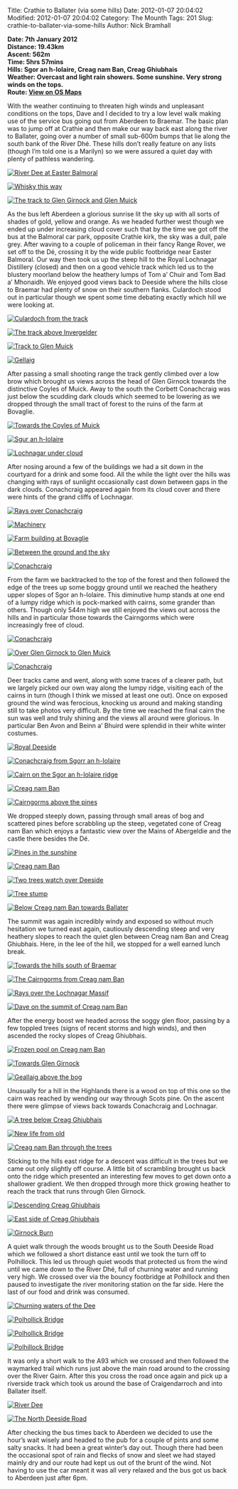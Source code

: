 Title: Crathie to Ballater (via some hills)
Date: 2012-01-07 20:04:02
Modified: 2012-01-07 20:04:02
Category: The Mounth
Tags: 201
Slug: crathie-to-ballater-via-some-hills
Author: Nick Bramhall

**Date: 7th January 2012  
Distance: 19.43km  
Ascent:  562m  
Time: 5hrs 57mins  
Hills: Sgor an h-Iolaire, Creag nam Ban, Creag Ghiubhais  
Weather: Overcast and light rain showers. Some sunshine. Very strong winds on the tops.  
Route: [View on OS Maps](https://www.invertedworld.co.uk/hillwalking/trip/367)**

 

With the weather continuing to threaten high winds and unpleasant conditions on the tops, Dave and I decided to try a low level walk making use of the service bus going out from Aberdeen to Braemar. The basic plan was to jump off at Crathie and then make our way back east along the river to Ballater, going over a number of small sub-600m bumps that lie along the south bank of the River Dhé. These hills don’t really feature on any lists (though I’m told one is a Marilyn) so we were assured a quiet day with plenty of pathless wandering.

<!--more-->

[![River Dee at Easter Balmoral](http://farm8.staticflickr.com/7154/6675346959_f6534cb4cc_b.jpg)](http://www.flickr.com/photos/53725815@N00/6675346959)



[![Whisky this way](http://farm8.staticflickr.com/7006/6675365479_d2c33f28af_b.jpg)](http://www.flickr.com/photos/53725815@N00/6675365479)



[![The track to Glen Girnock and Glen Muick](http://farm8.staticflickr.com/7173/6675377437_52291d06e8_b.jpg)](http://www.flickr.com/photos/53725815@N00/6675377437)

 

As the bus left Aberdeen a glorious sunrise lit the sky up with all sorts of shades of gold, yellow and orange. As we headed further west though we ended up under increasing cloud cover such that by the time we got off the bus at the Balmoral car park, opposite Crathie kirk, the sky was a dull, pale grey. After waving to a couple of policeman in their fancy Range Rover, we set off to the Dé, crossing it by the wide public footbridge near Easter Balmoral. Our way then took us up the steep hill to the Royal Lochnagar Distillery (closed) and then on a good vehicle track which led us to the blustery moorland below the heathery lumps of Tom a’ Chuir and Tom Bad a’ Mhonaidh. We enjoyed good views back to Deeside where the hills close to Braemar had plenty of snow on their southern flanks. Culardoch stood out in particular though we spent some time debating exactly which hill we were looking at.



[![Culardoch from the track](http://farm8.staticflickr.com/7150/6675391445_18172d2c0e_b.jpg)](http://www.flickr.com/photos/53725815@N00/6675391445)



[![The track above Invergelder](http://farm8.staticflickr.com/7147/6675424219_70f48d7021_b.jpg)](http://www.flickr.com/photos/53725815@N00/6675424219)



[![Track to Glen Muick](http://farm8.staticflickr.com/7007/6675547825_113d3f2a43_b.jpg)](http://www.flickr.com/photos/53725815@N00/6675547825)



[![Gellaig](http://farm8.staticflickr.com/7018/6675407723_3d1b6fdd8f_b.jpg)](http://www.flickr.com/photos/53725815@N00/6675407723)

 

After passing a small shooting range the track gently climbed over a low brow which brought us views across the head of Glen Girnock towards the distinctive Coyles of Muick. Away to the south the Corbett Conachcraig was just below the scudding dark clouds which seemed to be lowering as we dropped through the small tract of forest to the ruins of the farm at Bovaglie.



[![Towards the Coyles of Muick](http://farm8.staticflickr.com/7027/6658585593_e3769532b7_b.jpg)](http://www.flickr.com/photos/black_friction/6658585593/)



[![Sgur an h-Iolaire](http://farm8.staticflickr.com/7143/6675574029_68e1d0a00f_b.jpg)](http://www.flickr.com/photos/53725815@N00/6675574029)



[![Lochnagar under cloud](http://farm8.staticflickr.com/7175/6675430957_e2accd4681_b.jpg)](http://www.flickr.com/photos/53725815@N00/6675430957)

 

After nosing around a few of the buildings we had a sit down in the courtyard for a drink and some food. All the while the light over the hills was changing with rays of sunlight occasionally cast down between gaps in the dark clouds. Conachcraig appeared again from its cloud cover and there were hints of the grand cliffs of Lochnagar.



[![Rays over Conachcraig](http://farm8.staticflickr.com/7154/6658671517_6b8e1853c7_b.jpg)](http://www.flickr.com/photos/black_friction/6658671517/)



[![Machinery](http://farm8.staticflickr.com/7003/6675585291_72ba0c1f8d_b.jpg)](http://www.flickr.com/photos/53725815@N00/6675585291)



[![Farm building at Bovaglie](http://farm8.staticflickr.com/7001/6675598807_53da177eb8_b.jpg)](http://www.flickr.com/photos/53725815@N00/6675598807)



[![Between the ground and the sky](http://farm8.staticflickr.com/7150/6654600589_73664cfb71_b.jpg)](http://www.flickr.com/photos/black_friction/6654600589/)



[![Conachcraig](http://farm8.staticflickr.com/7158/6681273785_d4c68b4494_b.jpg)](http://www.flickr.com/photos/53725815@N00/6681273785)

 

From the farm we backtracked to the top of the forest and then followed the edge of the trees up some boggy ground until we reached the heathery upper slopes of Sgor an h-Iolaire. This diminutive hump stands at one end of a lumpy ridge which is pock-marked with cairns, some grander than others. Though only 544m high we still enjoyed the views out across the hills and in particular those towards the Cairngorms which were increasingly free of cloud.



[![Conachcraig](http://farm8.staticflickr.com/7171/6654793713_bcc6815740_b.jpg)](http://www.flickr.com/photos/black_friction/6654793713/)



[![Over Glen Girnock to Glen Muick](http://farm8.staticflickr.com/7023/6681303469_c59b245bb5_b.jpg)](http://www.flickr.com/photos/53725815@N00/6681303469)



[![Conachcraig](http://farm8.staticflickr.com/7003/6681348339_d5e701448c_b.jpg)](http://www.flickr.com/photos/53725815@N00/6681348339)

 

Deer tracks came and went, along with some traces of a clearer path, but we largely picked our own way along the lumpy ridge, visiting each of the cairns in turn (though I think we missed at least one out). Once on exposed ground the wind was ferocious, knocking us around and making standing still to take photos very difficult. By the time we reached the final cairn the sun was well and truly shining and the views all around were glorious. In particular Ben Avon and Beinn a’ Bhuird were splendid in their white winter costumes.



[![Royal Deeside](http://farm8.staticflickr.com/7153/6654411339_f72810ff51_b.jpg)](http://www.flickr.com/photos/black_friction/6654411339/)



[![Conachcraig from Sgorr an h-Iolaire](http://farm8.staticflickr.com/7173/6681375609_3e0ea99670_b.jpg)](http://www.flickr.com/photos/53725815@N00/6681375609)



[![Cairn on the Sgor an h-Iolaire ridge](http://farm8.staticflickr.com/7146/6686793191_6a91237b9d_b.jpg)](http://www.flickr.com/photos/53725815@N00/6686793191)



[![Creag nam Ban](http://farm8.staticflickr.com/7023/6686832815_143e7e9b64_b.jpg)](http://www.flickr.com/photos/53725815@N00/6686832815)



[![Cairngorms above the pines](http://farm8.staticflickr.com/7032/6686937797_7eb5ddc8cc_b.jpg)](http://www.flickr.com/photos/53725815@N00/6686937797)

 

We dropped steeply down, passing through small areas of bog and scattered pines before scrabbling up the steep, vegetated cone of Creag nam Ban which enjoys a fantastic view over the Mains of Abergeldie and the castle there besides the Dé. 



[![Pines in the sunshine](http://farm8.staticflickr.com/7155/6686991313_3b2caeb3a1_b.jpg)](http://www.flickr.com/photos/53725815@N00/6686991313)



[![Creag nam Ban](http://farm8.staticflickr.com/7164/6687002561_0696974845_b.jpg)](http://www.flickr.com/photos/53725815@N00/6687002561)



[![Two trees watch over Deeside](http://farm8.staticflickr.com/7033/6687045243_1994ee24c3_b.jpg)](http://www.flickr.com/photos/53725815@N00/6687045243)



[![Tree stump](http://farm8.staticflickr.com/7031/6687064147_59af41aef8_b.jpg)](http://www.flickr.com/photos/53725815@N00/6687064147)



[![Below Creag nam Ban towards Ballater](http://farm8.staticflickr.com/7155/6687097341_0b8e4e2ed0_b.jpg)](http://www.flickr.com/photos/53725815@N00/6687097341)



The summit was again incredibly windy and exposed so without much hesitation we turned east again, cautiously descending steep and very heathery slopes to reach the quiet glen between Creag nam Ban and Creag Ghiubhais. Here, in the lee of the hill, we stopped for a well earned lunch break.



[![Towards the hills south of Braemar](http://farm8.staticflickr.com/7161/6687129223_55ea3b8137_b.jpg)](http://www.flickr.com/photos/53725815@N00/6687129223)



[![The Cairngorms from Creag nam Ban](http://farm8.staticflickr.com/7030/6687157301_8d747d0a20_b.jpg)](http://www.flickr.com/photos/53725815@N00/6687157301)



[![Rays over the Lochnagar Massif](http://farm8.staticflickr.com/7152/6687171861_6bd00964a4_b.jpg)](http://www.flickr.com/photos/53725815@N00/6687171861)



[![Dave on the summit of Creag nam Ban](http://farm8.staticflickr.com/7144/6687190271_ddf4e1b9d4_b.jpg)](http://www.flickr.com/photos/53725815@N00/6687190271)

 

After the energy boost we headed across the soggy glen floor, passing by a few toppled trees (signs of recent storms and high winds), and then ascended the rocky slopes of Creag Ghiubhais. 



[![Frozen pool on Creag nam Ban](http://farm8.staticflickr.com/7171/6687221269_d51d24dd8b_b.jpg)](http://www.flickr.com/photos/53725815@N00/6687221269)



[![Towards Glen Girnock](http://farm8.staticflickr.com/7023/6687240533_c9e4baabb3_b.jpg)](http://www.flickr.com/photos/53725815@N00/6687240533)



[![Geallaig above the bog](http://farm8.staticflickr.com/7014/6687265013_30958a06bd_b.jpg)](http://www.flickr.com/photos/53725815@N00/6687265013)



Unusually for a hill in the Highlands there is a wood on top of this one so the cairn was reached by wending our way through Scots pine. On the ascent there were glimpse of views back towards Conachcraig and Lochnagar.



[![A tree below Creag Ghiubhais](http://farm8.staticflickr.com/7175/6687269899_f616d5d446_b.jpg)](http://www.flickr.com/photos/53725815@N00/6687269899)



[![New life from old](http://farm8.staticflickr.com/7007/6687283641_dc42f7ee7c_b.jpg)](http://www.flickr.com/photos/53725815@N00/6687283641)



[![Creag nam Ban through the trees](http://farm8.staticflickr.com/7164/6687334087_89f3c6c05b_b.jpg)](http://www.flickr.com/photos/53725815@N00/6687334087)

 

Sticking to the hills east ridge for a descent was difficult in the trees but we came out only slightly off course. A little bit of scrambling brought us back onto the ridge which presented an interesting few moves to get down onto a shallower gradient. We then dropped through more thick growing heather to reach the track that runs through Glen Girnock.



[![Descending Creag Ghiubhais](http://farm8.static.flickr.com/7169/6687362095_b9081b08cf_b.jpg)](http://www.flickr.com/photos/53725815@N00/6687362095)



[![East side of Creag Ghiubhais](http://farm8.staticflickr.com/7029/6687372147_2b2cd32ae0_b.jpg)](http://www.flickr.com/photos/53725815@N00/6687372147)



[![Girnock Burn](http://farm8.static.flickr.com/7016/6687384391_da783dfa03.jpg)](http://www.flickr.com/photos/53725815@N00/6687384391)

 

A quiet walk through the woods brought us to the South Deeside Road which we followed a short distance east until we took the turn off to Polhillock. This led us through quiet woods that protected us from the wind until we came down to the River Dhé, full of churning water and running very high. We crossed over via the bouncy footbridge at Polhillock and then paused to investigate the river monitoring station on the far side. Here the last of our food and drink was consumed.



[![Churning waters of the Dee](http://farm8.staticflickr.com/7027/6687395345_f0e4f1b0f8_b.jpg)](http://www.flickr.com/photos/53725815@N00/6687395345)



[![Polhollick Bridge](http://farm8.staticflickr.com/7171/6659498807_f54dcb009f_b.jpg)](http://www.flickr.com/photos/53725815@N00/6659498807)



[![Polhollick Bridge](http://farm8.staticflickr.com/7158/6659517715_3f44396400_b.jpg)](http://www.flickr.com/photos/53725815@N00/6659517715)



[![Polhillock Bridge](http://farm8.staticflickr.com/7149/6687443471_7d3e01ac09_b.jpg)](http://www.flickr.com/photos/53725815@N00/6687443471)

 

It was only a short walk to the A93 which we crossed and then followed the waymarked trail which runs just above the main road around to the crossing over the River Gairn. After this you cross the road once again and pick up a riverside track which took us around the base of Craigendarroch and into Ballater itself.



[![River Dee](http://farm8.staticflickr.com/7158/6687432933_19646db5da_b.jpg)](http://www.flickr.com/photos/53725815@N00/6687432933)



[![The North Deeside Road](http://farm8.staticflickr.com/7142/6687453557_118898e09a_b.jpg)](http://www.flickr.com/photos/53725815@N00/6687453557)

 

After checking the bus times back to Aberdeen we decided to use the hour’s wait wisely and headed to the pub for a couple of pints and some salty snacks. It had been a great winter’s day out. Though there had been the occasional spot of rain and flecks of snow and sleet we had stayed mainly dry and our route had kept us out of the brunt of the wind. Not having to use the car meant it was all very relaxed and the bus got us back to Aberdeen just after 6pm.
